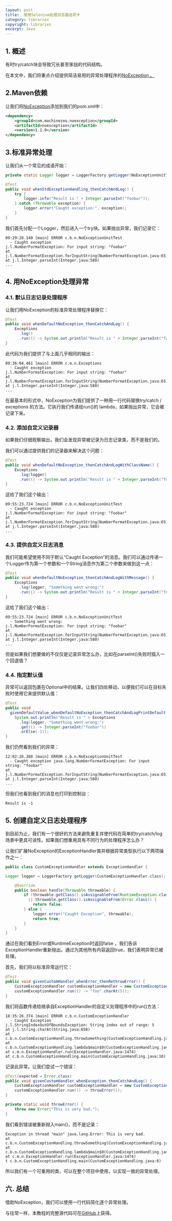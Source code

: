 ```yaml
---
layout: post
title:  使用Selenium处理浏览器选项卡
category: libraries
copyright: libraries
excerpt: Java
---
```


## 1. 概述

有时try/catch块会导致冗长甚至笨拙的代码结构。

在本文中，我们将重点介绍提供简洁易用的异常处理程序的[NoException 。](https://noexception.machinezoo.com/)

## 2.Maven依赖

让我们将[NoException](https://search.maven.org/classic/#search|ga|1|a%3A"noexception")添加到我们的pom.xml中：

```xml
<dependency>
    <groupId>com.machinezoo.noexception</groupId>
    <artifactId>noexception</artifactId>
    <version>1.1.0</version>
</dependency>
```

## 3.标准异常处理

让我们从一个常见的成语开始：

```java
private static Logger logger = LoggerFactory.getLogger(NoExceptionUnitTest.class);

@Test
public void whenStdExceptionHandling_thenCatchAndLog() {
    try {
        logger.info("Result is " + Integer.parseInt("foobar"));
    } catch (Throwable exception) {
        logger.error("Caught exception:", exception);
    }
}
```

我们首先分配一个Logger，然后进入一个try块。如果抛出异常，我们记录它：

```shell
09:29:28.140 [main] ERROR c.b.n.NoExceptionUnitTest 
  - Caught exception
j.l.NumberFormatException: For input string: "foobar"
at j.l.NumberFormatException.forInputString(NumberFormatException.java:65)
at j.l.Integer.parseInt(Integer.java:580)
...
```

## 4. 用NoException处理异常

### 4.1. 默认日志记录处理程序

让我们用NoException的标准异常处理程序替换它：

```java
@Test
public void whenDefaultNoException_thenCatchAndLog() {
    Exceptions 
      .log()
      .run(() -> System.out.println("Result is " + Integer.parseInt("foobar")));
}
```

此代码为我们提供了与上面几乎相同的输出：

```shell
09:36:04.461 [main] ERROR c.m.n.Exceptions 
  - Caught exception
j.l.NumberFormatException: For input string: "foobar"
at j.l.NumberFormatException.forInputString(NumberFormatException.java:65)
at j.l.Integer.parseInt(Integer.java:580)
...
```

在最基本的形式中，NoException为我们提供了一种用一行代码替换try/catch / exceptions 的方法。它执行我们传递给run()的 lambda，如果抛出异常，它会被记录下来。

### 4.2. 添加自定义记录器

如果我们仔细观察输出，我们会发现异常被记录为日志记录类，而不是我们的。

我们可以通过提供我们的记录器来解决这个问题：

```java
@Test
public void whenDefaultNoException_thenCatchAndLogWithClassName() {
    Exceptions
      .log(logger)
      .run(() -> System.out.println("Result is " + Integer.parseInt("foobar")));
}
```

这给了我们这个输出：

```shell
09:55:23.724 [main] ERROR c.b.n.NoExceptionUnitTest 
  - Caught exception
j.l.NumberFormatException: For input string: "foobar"
at j.l.NumberFormatException.forInputString(NumberFormatException.java:65)
at j.l.Integer.parseInt(Integer.java:580)
...
```

### 4.3. 提供自定义日志消息

我们可能希望使用不同于默认“Caught Exception”的消息。我们可以通过传递一个Logger作为第一个参数和一个String消息作为第二个参数来做到这一点：

```java
@Test
public void whenDefaultNoException_thenCatchAndLogWithMessage() {
    Exceptions
      .log(logger, "Something went wrong:")
      .run(() -> System.out.println("Result is " + Integer.parseInt("foobar")));
}
```

这给了我们这个输出：

```shell
09:55:23.724 [main] ERROR c.b.n.NoExceptionUnitTest 
  - Something went wrong:
j.l.NumberFormatException: For input string: "foobar"
at j.l.NumberFormatException.forInputString(NumberFormatException.java:65)
at j.l.Integer.parseInt(Integer.java:580)
...
```

但是如果我们想要做的不仅仅是记录异常怎么办，比如在parseInt()失败时插入一个回退值？

### 4.4. 指定默认值

异常可以返回包裹在Optional中的结果。让我们四处移动，以便我们可以在目标失败时使用它来提供默认值：

```java
@Test
public void
  givenDefaultValue_whenDefaultNoException_thenCatchAndLogPrintDefault() {
    System.out.println("Result is " + Exceptions
      .log(logger, "Something went wrong:")
      .get(() -> Integer.parseInt("foobar"))
      .orElse(-1));
}
```

我们仍然看到我们的异常：

```shell
12:02:26.388 [main] ERROR c.b.n.NoExceptionUnitTest
  - Caught exception java.lang.NumberFormatException: For input string: "foobar"
at j.l.NumberFormatException.forInputString(NumberFormatException.java:65)
at j.l.Integer.parseInt(Integer.java:580)
...
```

但我们也看到我们的消息也打印到控制台：

```shell
Result is -1
```

## 5. 创建自定义日志处理程序

到目前为止，我们有一个很好的方法来避免重复并使代码在简单的try/catch/log场景中更具可读性。如果我们想重用具有不同行为的处理程序怎么办？

让我们扩展NoException的ExceptionHandler类并根据异常类型执行以下两项操作之一：

```java
public class CustomExceptionHandler extends ExceptionHandler {

Logger logger = LoggerFactory.getLogger(CustomExceptionHandler.class);

    @Override
    public boolean handle(Throwable throwable) {
        if (throwable.getClass().isAssignableFrom(RuntimeException.class)
          || throwable.getClass().isAssignableFrom(Error.class)) {
            return false;
        } else {
            logger.error("Caught Exception", throwable);
            return true;
        }
    }
}
```

通过在我们看到Error或RuntimeException时返回false ，我们告诉ExceptionHandler重新抛出。通过为其他所有内容返回true，我们表明异常已被处理。

首先，我们将以标准异常运行它：

```java
@Test
public void givenCustomHandler_whenError_thenRethrowError() {
    CustomExceptionHandler customExceptionHandler = new CustomExceptionHandler();
    customExceptionHandler.run(() -> "foo".charAt(5));
}
```

我们将函数传递给继承自ExceptionHandler的自定义处理程序中的run()方法：

```shell
18:35:26.374 [main] ERROR c.b.n.CustomExceptionHandler 
  - Caught Exception 
j.l.StringIndexOutOfBoundsException: String index out of range: 5
at j.l.String.charAt(String.java:658)
at c.b.n.CustomExceptionHandling.throwSomething(CustomExceptionHandling.java:20)
at c.b.n.CustomExceptionHandling.lambda$main$0(CustomExceptionHandling.java:10)
at c.m.n.ExceptionHandler.run(ExceptionHandler.java:1474)
at c.b.n.CustomExceptionHandling.main(CustomExceptionHandling.java:10)

```

记录此异常。让我们尝试一个错误：

```java
@Test(expected = Error.class)
public void givenCustomHandler_whenException_thenCatchAndLog() {
    CustomExceptionHandler customExceptionHandler = new CustomExceptionHandler();
    customExceptionHandler.run(() -> throwError());
}

private static void throwError() {
    throw new Error("This is very bad.");
}
```

我们看到错误被重新抛入main()，而不是记录：

```shell
Exception in thread "main" java.lang.Error: This is very bad.
at c.b.n.CustomExceptionHandling.throwSomething(CustomExceptionHandling.java:15)
at c.b.n.CustomExceptionHandling.lambda$main$0(CustomExceptionHandling.java:8)
at c.m.n.ExceptionHandler.run(ExceptionHandler.java:1474)
t c.b.n.CustomExceptionHandling.main(CustomExceptionHandling.java:8)
```

所以我们有一个可重用的类，可以在整个项目中使用，以实现一致的异常处理。

## 六. 总结

借助NoException，我们可以使用一行代码简化逐个异常处理。

与往常一样，本教程的完整源代码可在[GitHub](https://github.com/tu-yucheng/taketoday-tutorial4j/tree/master/opensource-libraries/libraries-4)上获得。